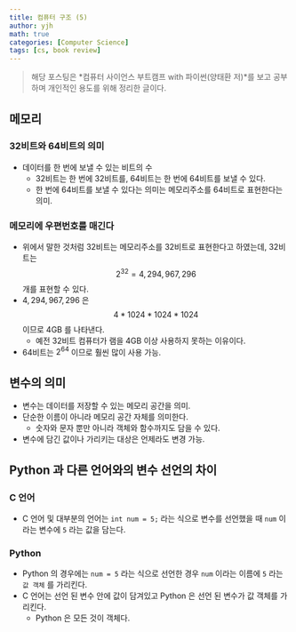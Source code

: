 ```yaml
---
title: 컴퓨터 구조 (5)
author: yjh
math: true
categories: [Computer Science]
tags: [cs, book review]
---
```


> 해당 포스팅은 *컴퓨터 사이언스 부트캠프 with 파이썬(양태환 저)*를 보고 공부하며 개인적인 용도를 위해 정리한 글이다.

## 메모리

### 32비트와 64비트의 의미

- 데이터를 한 번에 보낼 수 있는 비트의 수
  - 32비트는 한 번에 32비트를, 64비트는 한 번에 64비트를 보낼 수 있다.
  - 한 번에 64비트를 보낼 수 있다는 의미는 메모리주소를 64비트로 표현한다는 의미.

### 메모리에 우편번호를 매긴다

- 위에서 말한 것처럼 32비트는 메모리주소를 32비트로 표현한다고 하였는데, 32비트는 $$2^{32} = 4,294,967,296$$ 개를 표현할 수 있다.
- $4,294, 967,296$ 은 $$4 * 1024 * 1024 * 1024$$ 이므로 4GB 를 나타낸다.
  - 예전 32비트 컴퓨터가 램을 4GB 이상 사용하지 못하는 이유이다.
- 64비트는 $2^{64}$ 이므로 훨씬 많이 사용 가능.

## 변수의 의미

- 변수는 데이터를 저장할 수 있는 메모리 공간을 의미.
- 단순한 이름이 아니라 메모리 공간 자체를 의미한다.
  - 숫자와 문자 뿐만 아니라 객체와 함수까지도 담을 수 있다.
- 변수에 담긴 값이나 가리키는 대상은 언제라도 변경 가능.

## Python 과 다른 언어와의 변수 선언의 차이

### C 언어

- C 언어 및 대부분의 언어는 `int num = 5;` 라는 식으로 변수를 선언했을 때 `num` 이라는 변수에 `5` 라는 값을 담는다.

### Python

- Python 의 경우에는 `num = 5` 라는 식으로 선언한 경우 `num` 이라는 이름에 `5` 라는 `값 객체` 를 가리킨다.
- C 언어는 선언 된 변수 안에 값이 담겨있고 Python 은 선언 된 변수가 값 객체를 가리킨다.
  - Python 은 모든 것이 객체다.
